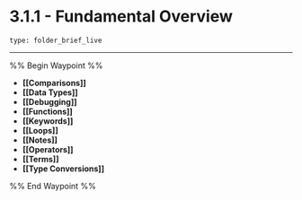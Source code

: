# 3.1.1 - Fundamental Overview
 
```ccard
type: folder_brief_live
```
 
---

%% Begin Waypoint %%
- **[[Comparisons]]**
- **[[Data Types]]**
- **[[Debugging]]**
- **[[Functions]]**
- **[[Keywords]]**
- **[[Loops]]**
- **[[Notes]]**
- **[[Operators]]**
- **[[Terms]]**
- **[[Type Conversions]]**

%% End Waypoint %%